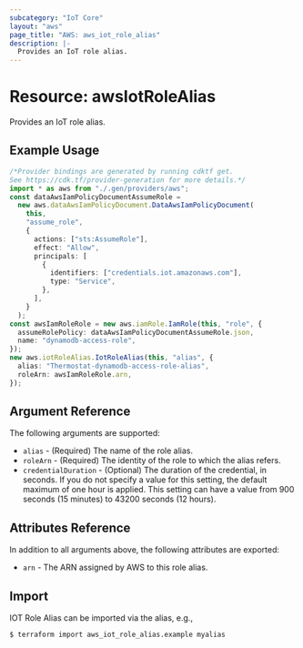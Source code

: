 ```yaml
---
subcategory: "IoT Core"
layout: "aws"
page_title: "AWS: aws_iot_role_alias"
description: |-
  Provides an IoT role alias.
---
```


# Resource: awsIotRoleAlias

Provides an IoT role alias.

## Example Usage

```typescript
/*Provider bindings are generated by running cdktf get.
See https://cdk.tf/provider-generation for more details.*/
import * as aws from "./.gen/providers/aws";
const dataAwsIamPolicyDocumentAssumeRole =
  new aws.dataAwsIamPolicyDocument.DataAwsIamPolicyDocument(
    this,
    "assume_role",
    {
      actions: ["sts:AssumeRole"],
      effect: "Allow",
      principals: [
        {
          identifiers: ["credentials.iot.amazonaws.com"],
          type: "Service",
        },
      ],
    }
  );
const awsIamRoleRole = new aws.iamRole.IamRole(this, "role", {
  assumeRolePolicy: dataAwsIamPolicyDocumentAssumeRole.json,
  name: "dynamodb-access-role",
});
new aws.iotRoleAlias.IotRoleAlias(this, "alias", {
  alias: "Thermostat-dynamodb-access-role-alias",
  roleArn: awsIamRoleRole.arn,
});

```

## Argument Reference

The following arguments are supported:

* `alias` - (Required) The name of the role alias.
* `roleArn` - (Required) The identity of the role to which the alias refers.
* `credentialDuration` - (Optional) The duration of the credential, in seconds. If you do not specify a value for this setting, the default maximum of one hour is applied. This setting can have a value from 900 seconds (15 minutes) to 43200 seconds (12 hours).

## Attributes Reference

In addition to all arguments above, the following attributes are exported:

* `arn` - The ARN assigned by AWS to this role alias.

## Import

IOT Role Alias can be imported via the alias, e.g.,

```sh
$ terraform import aws_iot_role_alias.example myalias
```
